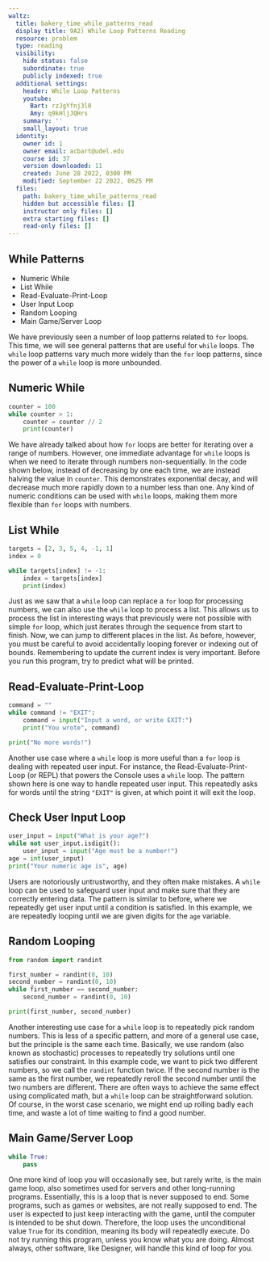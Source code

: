 ```yaml
---
waltz:
  title: bakery_time_while_patterns_read
  display title: 9A2) While Loop Patterns Reading
  resource: problem
  type: reading
  visibility:
    hide status: false
    subordinate: true
    publicly indexed: true
  additional settings:
    header: While Loop Patterns
    youtube:
      Bart: rzJgYfnj3l0
      Amy: q9kHljJQHrs
    summary: ''
    small_layout: true
  identity:
    owner id: 1
    owner email: acbart@udel.edu
    course id: 37
    version downloaded: 11
    created: June 28 2022, 0300 PM
    modified: September 22 2022, 0625 PM
  files:
    path: bakery_time_while_patterns_read
    hidden but accessible files: []
    instructor only files: []
    extra starting files: []
    read-only files: []
---
```

## While Patterns

* Numeric While
* List While
* Read-Evaluate-Print-Loop
* User Input Loop
* Random Looping
* Main Game/Server Loop

We have previously seen a number of loop patterns related to `for` loops.
This time, we will see general patterns that are useful for `while` loops.
The `while` loop patterns vary much more widely than the `for` loop patterns, since the power of a `while` loop is more unbounded.

## Numeric While

```python numeric-while-example
counter = 100
while counter > 1:
    counter = counter // 2
    print(counter)
```

We have already talked about how `for` loops are better for iterating over a range of numbers.
However, one immediate advantage for `while` loops is when we need to iterate through numbers non-sequentially.
In the code shown below, instead of decreasing by one each time, we are instead halving the value in `counter`.
This demonstrates exponential decay, and will decrease much more rapidly down to a number less than one.
Any kind of numeric conditions can be used with `while` loops, making them more flexible than `for` loops with numbers.

## List While

```python list-while-example
targets = [2, 3, 5, 4, -1, 1]
index = 0

while targets[index] != -1:
    index = targets[index]
    print(index)
```

Just as we saw that a `while` loop can replace a `for` loop for processing numbers, we can also use the `while` loop to process a list.
This allows us to process the list in interesting ways that previously were not possible with simple `for` loop, which just iterates through the sequence from start to finish.
Now, we can jump to different places in the list.
As before, however, you must be careful to avoid accidentally looping forever or indexing out of bounds.
Remembering to update the current index is very important.
Before you run this program, try to predict what will be printed.

## Read-Evaluate-Print-Loop

```python repl-loop
command = ""
while command != "EXIT":
    command = input("Input a word, or write EXIT:")
    print("You wrote", command)

print("No more words!")
```

Another use case where a `while` loop is more useful than a `for` loop is dealing with repeated user input.
For instance, the Read-Evaluate-Print-Loop (or REPL) that powers the Console uses a `while` loop.
The pattern shown here is one way to handle repeated user input.
This repeatedly asks for words until the string `"EXIT"` is given, at which point it will exit the loop.

## Check User Input Loop

```python check-user-input
user_input = input("What is your age?")
while not user_input.isdigit():
    user_input = input("Age must be a number!")
age = int(user_input)
print("Your numeric age is", age)
```

Users are notoriously untrustworthy, and they often make mistakes.
A `while` loop can be used to safeguard user input and make sure that they are correctly entering data.
The pattern is similar to before, where we repeatedly get user input until a condition is satisfied.
In this example, we are repeatedly looping until we are given digits for the `age` variable.

## Random Looping

```python random-looping
from random import randint

first_number = randint(0, 10)
second_number = randint(0, 10)
while first_number == second_number:
    second_number = randint(0, 10)

print(first_number, second_number)
```

Another interesting use case for a `while` loop is to repeatedly pick random numbers.
This is less of a specific pattern, and more of a general use case, but the principle is the same each time.
Basically, we use random (also known as stochastic) processes to repeatedly try solutions until one satisfies our constraint.
In this example code, we want to pick two different numbers, so we call the `randint` function twice.
If the second number is the same as the first number, we repeatedly reroll the second number until the two numbers are different.
There are often ways to achieve the same effect using complicated math, but a `while` loop can be straightforward solution.
Of course, in the worst case scenario, we might end up rolling badly each time, and waste a lot of time waiting to find a good number.

## Main Game/Server Loop

```python
while True:
    pass
```

One more kind of loop you will occasionally see, but rarely write, is the main game loop, also sometimes used for servers and other long-running programs.
Essentially, this is a loop that is never supposed to end.
Some programs, such as games or websites, are not really supposed to end.
The user is expected to just keep interacting with the game, until the computer is intended to be shut down.
Therefore, the loop uses the unconditional value `True` for its condition, meaning its body will repeatedly execute.
Do not try running this program, unless you know what you are doing.
Almost always, other software, like Designer, will handle this kind of loop for you.